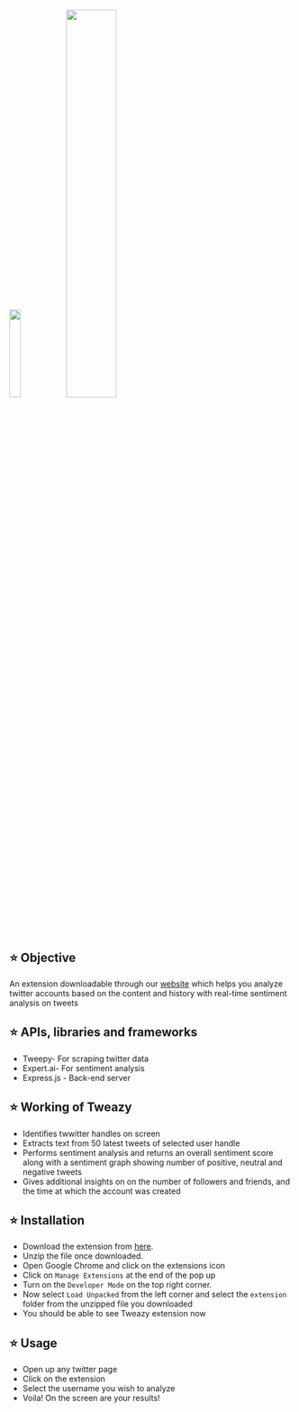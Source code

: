# <img width="20%" src="https://user-images.githubusercontent.com/54776537/109198721-90b4de80-77c4-11eb-90e0-4b3de72e2016.gif"><img width="42%" src="https://user-images.githubusercontent.com/54776537/109186732-3feab900-77b7-11eb-8cf3-029ccc375cdb.png">


## :star: Objective

An extension downloadable through our [website](https://tweazy.herokuapp.com) which helps you analyze twitter accounts based on the content and history with real-time sentiment analysis on tweets

## :star: APIs, libraries and frameworks
- Tweepy- For scraping twitter data
- Expert.ai- For sentiment analysis
- Express.js - Back-end server

## :star: Working of Tweazy
- Identifies twwitter handles on screen
- Extracts text from 50 latest tweets of selected user handle
- Performs sentiment analysis and returns an overall sentiment score along with a sentiment graph showing number of positive, neutral and negative tweets
- Gives additional insights on on the number of followers and friends, and the time at which the account was created

## :star: Installation
- Download the extension from [here](https://tweazy.herokuapp.com).
- Unzip the file once downloaded.
- Open Google Chrome and click on the extensions icon
- Click on `Manage Extensions` at the end of the pop up
- Turn on the `Developer Mode` on the top right corner.
- Now select `Load Unpacked` from the left corner and select the `extension` folder from the unzipped file you downloaded
- You should be able to see Tweazy extension now

## :star: Usage
- Open up any twitter page
- Click on the extension
- Select the username you wish to analyze
- Voila! On the screen are your results!
